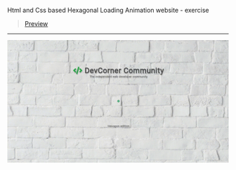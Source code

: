 Html and Css based Hexagonal Loading Animation website - exercise
> [Preview](https://r4nd3l.github.io/HexagonalLoadingAnimation/)
---

![HexagonalLoadingAnimation](https://github.com/r4nd3l/HexagonalLoadingAnimation/blob/master/img/sample.gif)
